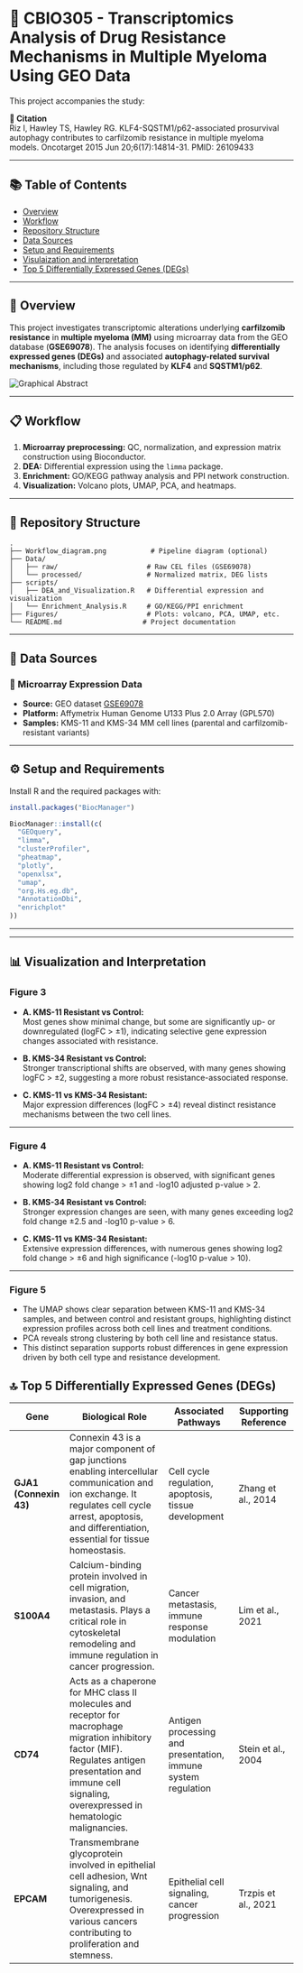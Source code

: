 # :dna: CBIO305 - Transcriptomics Analysis of Drug Resistance Mechanisms in Multiple Myeloma Using GEO Data

This project accompanies the study:

**📄 Citation**  
Riz I, Hawley TS, Hawley RG. KLF4-SQSTM1/p62-associated prosurvival autophagy contributes to carfilzomib resistance in multiple myeloma models. Oncotarget 2015 Jun 20;6(17):14814-31. PMID: 26109433

---

## 📚 Table of Contents

- [Overview](#-overview)
- [Workflow](#-workflow)
- [Repository Structure](#-repository-structure)
- [Data Sources](#-data-sources)
- [Setup and Requirements](#-setup-and-requirements)
- [Visulaization and interpretation](#visualization_and_interpretation)
- [Top 5 Differentially Expressed Genes (DEGs)](#top_5_differentially_expressed_genes_)

---

## :pushpin: Overview

This project investigates transcriptomic alterations underlying **carfilzomib resistance** in **multiple myeloma (MM)** using microarray data from the GEO database (**GSE69078**). The analysis focuses on identifying **differentially expressed genes (DEGs)** and associated **autophagy-related survival mechanisms**, including those regulated by **KLF4** and **SQSTM1/p62**.

![Graphical Abstract](https://github.com/user-attachments/assets/b2784e7e-89b4-4c88-ac17-7646b328f63b)  


---

## :clipboard: Workflow

1. **Microarray preprocessing:** QC, normalization, and expression matrix construction using Bioconductor.  
2. **DEA:** Differential expression using the `limma` package.  
3. **Enrichment:** GO/KEGG pathway analysis and PPI network construction.  
4. **Visualization:** Volcano plots, UMAP, PCA, and heatmaps.

---

## 📁 Repository Structure

```
.
├── Workflow_diagram.png           # Pipeline diagram (optional)
├── Data/
│   ├── raw/                      # Raw CEL files (GSE69078)
│   └── processed/                # Normalized matrix, DEG lists
├── scripts/
│   ├── DEA_and_Visualization.R   # Differential expression and visualization
│   └── Enrichment_Analysis.R     # GO/KEGG/PPI enrichment
├── Figures/                      # Plots: volcano, PCA, UMAP, etc.
└── README.md                    # Project documentation

```

---

## 📂 Data Sources

### 🔸 Microarray Expression Data  
- **Source:** GEO dataset [GSE69078](https://www.ncbi.nlm.nih.gov/geo/query/acc.cgi?acc=GSE69078)  
- **Platform:** Affymetrix Human Genome U133 Plus 2.0 Array (GPL570)  
- **Samples:** KMS-11 and KMS-34 MM cell lines (parental and carfilzomib-resistant variants)  

---

## ⚙️ Setup and Requirements

Install R and the required packages with:

```r
install.packages("BiocManager")

BiocManager::install(c(
  "GEOquery",
  "limma",
  "clusterProfiler",
  "pheatmap",
  "plotly",
  "openxlsx",
  "umap",
  "org.Hs.eg.db",
  "AnnotationDbi",
  "enrichplot"
))
```

---
---

## :bar_chart: Visualization and Interpretation

### Figure 3

- **A. KMS-11 Resistant vs Control:**  
Most genes show minimal change, but some are significantly up- or downregulated (logFC > ±1), indicating selective gene expression changes associated with resistance.

- **B. KMS-34 Resistant vs Control:**  
Stronger transcriptional shifts are observed, with many genes showing logFC > ±2, suggesting a more robust resistance-associated response.

- **C. KMS-11 vs KMS-34 Resistant:**  
Major expression differences (logFC > ±4) reveal distinct resistance mechanisms between the two cell lines.

---

### Figure 4

- **A. KMS-11 Resistant vs Control:**  
Moderate differential expression is observed, with significant genes showing log2 fold change > ±1 and -log10 adjusted p-value > 2.

- **B. KMS-34 Resistant vs Control:**  
Stronger expression changes are seen, with many genes exceeding log2 fold change ±2.5 and -log10 p-value > 6.

- **C. KMS-11 vs KMS-34 Resistant:**  
Extensive expression differences, with numerous genes showing log2 fold change > ±6 and high significance (-log10 p-value > 10).

---

### Figure 5

- The UMAP shows clear separation between KMS-11 and KMS-34 samples, and between control and resistant groups, highlighting distinct expression profiles across both cell lines and treatment conditions.  
- PCA reveals strong clustering by both cell line and resistance status.  
- This distinct separation supports robust differences in gene expression driven by both cell type and resistance development.

## 🔝 Top 5 Differentially Expressed Genes (DEGs)

| **Gene**   | **Biological Role**                                                                                              | **Associated Pathways**                    | **Supporting Reference**   |
|------------|-----------------------------------------------------------------------------------------------------------------|--------------------------------------------|----------------------------|
| **GJA1 (Connexin 43)** | Connexin 43 is a major component of gap junctions enabling intercellular communication and ion exchange. It regulates cell cycle arrest, apoptosis, and differentiation, essential for tissue homeostasis. | Cell cycle regulation, apoptosis, tissue development | Zhang et al., 2014         |
| **S100A4**  | Calcium-binding protein involved in cell migration, invasion, and metastasis. Plays a critical role in cytoskeletal remodeling and immune regulation in cancer progression. | Cancer metastasis, immune response modulation          | Lim et al., 2021           |
| **CD74**   | Acts as a chaperone for MHC class II molecules and receptor for macrophage migration inhibitory factor (MIF). Regulates antigen presentation and immune cell signaling, overexpressed in hematologic malignancies. | Antigen processing and presentation, immune system regulation | Stein et al., 2004         |
| **EPCAM**  | Transmembrane glycoprotein involved in epithelial cell adhesion, Wnt signaling, and tumorigenesis. Overexpressed in various cancers contributing to proliferation and stemness. | Epithelial cell signaling, cancer progression             | Trzpis et al., 2021        |

